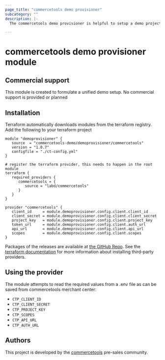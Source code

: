 ```yaml
---
page_title: "commercetools demo provisioner"
subcategory: ""
description: |-
  The commercetools demo provisioner is helpful to setup a demo project

---
```


# commercetools demo provisioner module

## Commercial support
This module is created to formulate a unified demo setup. No commercial support is provided or planned

## Installation
Terraform automatically downloads modules from the terraform registry. Add the
following to your terraform project


```hcl
module "demoprovisioner" {
   source  = "commercetools-demo/demoprovisioner/commercetools"
   version = "1.0.7"
   configfile = "./ct-config.yml"
}

# register the terraform provider, this needs to happen in the root module
terraform {
   required_providers {
      commercetools = {
         source = "labd/commercetools"
      }
   }
}

provider "commercetools" {
   client_id     = module.demoprovisioner.config.client.client_id
   client_secret = module.demoprovisioner.config.client.client_secret
   project_key   = module.demoprovisioner.config.client.project_key
   token_url     = module.demoprovisioner.config.client.auth_url
   api_url       = module.demoprovisioner.config.client.api_url
   scopes        = module.demoprovisioner.config.client.scopes
}
```

Packages of the releases are available at [the GitHub Repo](https://github.com/commercetools-demo/terraform-commercetools-demoprovisioner/releases).
See the [terraform documentation](https://www.terraform.io/docs/configuration/providers.html#third-party-plugins)
for more information about installing third-party providers.


## Using the provider
The module attempts to read the required values from a .env file as can be saved from commercetools merchant center:
- `CTP_CLIENT_ID`
- `CTP_CLIENT_SECRET`
- `CTP_PROJECT_KEY`
- `CTP_SCOPES`
- `CTP_API_URL`
- `CTP_AUTH_URL`



## Authors
This project is developed by the [commercetools](https://commercetools.com) pre-sales community. 